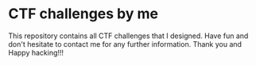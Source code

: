 # CTF challenges by me

This repository contains all CTF challenges that I designed. Have fun and don't hesitate to contact me for any further information. Thank you and Happy hacking!!!

